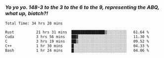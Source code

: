 ### ***Yo yo yo. 148-3 to the 3 to the 6 to the 9, representing the ABQ, what up, biatch?!***

<!--START_SECTION:waka-->

```txt
Total Time: 34 hrs 20 mins

Rust          21 hrs 31 mins  ███████████████▒░░░░░░░░░   61.64 %
Cuda          3 hrs 56 mins   ██▓░░░░░░░░░░░░░░░░░░░░░░   11.30 %
C             3 hrs 19 mins   ██▒░░░░░░░░░░░░░░░░░░░░░░   09.52 %
C++           1 hr 30 mins    █░░░░░░░░░░░░░░░░░░░░░░░░   04.33 %
Bash          1 hr 24 mins    █░░░░░░░░░░░░░░░░░░░░░░░░   04.06 %
```

<!--END_SECTION:waka-->

<!--
**AJMC2002/AJMC2002** is a ✨ _special_ ✨ repository because its `README.md` (this file) appears on your GitHub profile.

Here are some ideas to get you started:

- 🔭 I’m currently working on ...
- 🌱 I’m currently learning ...
- 👯 I’m looking to collaborate on ...
- 🤔 I’m looking for help with ...
- 💬 Ask me about ...
- 📫 How to reach me: ...
- 😄 Pronouns: ...
- ⚡ Fun fact: ...
-->
